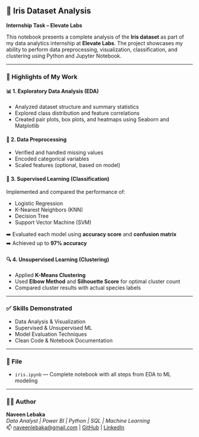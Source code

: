 ## 🌸 Iris Dataset Analysis  
**Internship Task – Elevate Labs**

This notebook presents a complete analysis of the **Iris dataset** as part of my data analytics internship at **Elevate Labs**. The project showcases my ability to perform data preprocessing, visualization, classification, and clustering using Python and Jupyter Notebook.

---

### 📌 Highlights of My Work

#### 📊 1. **Exploratory Data Analysis (EDA)**
- Analyzed dataset structure and summary statistics  
- Explored class distribution and feature correlations  
- Created pair plots, box plots, and heatmaps using Seaborn and Matplotlib  

#### 🧹 2. **Data Preprocessing**
- Verified and handled missing values  
- Encoded categorical variables  
- Scaled features (optional, based on model)  

#### 🤖 3. **Supervised Learning (Classification)**
Implemented and compared the performance of:  
- Logistic Regression  
- K-Nearest Neighbors (KNN)  
- Decision Tree  
- Support Vector Machine (SVM)  

➡️ Evaluated each model using **accuracy score** and **confusion matrix**  
➡️ Achieved up to **97% accuracy**

#### 🔍 4. **Unsupervised Learning (Clustering)**
- Applied **K-Means Clustering**  
- Used **Elbow Method** and **Silhouette Score** for optimal cluster count  
- Compared cluster results with actual species labels  

---

### ✅ Skills Demonstrated
- Data Analysis & Visualization  
- Supervised & Unsupervised ML  
- Model Evaluation Techniques  
- Clean Code & Notebook Documentation  

---

### 📁 File
- `iris.ipynb` — Complete notebook with all steps from EDA to ML modeling

---

### 👨‍💻 Author
**Naveen Lebaka**  
_Data Analyst | Power BI | Python | SQL | Machine Learning_  
📫 [naveenlebaka@gmail.com](mailto:naveenlebaka@gmail.com) | [GitHub](https://github.com/Naveen-lebaka) | [LinkedIn](https://www.linkedin.com/in/naveen-kumar-lebaka-868284267)
